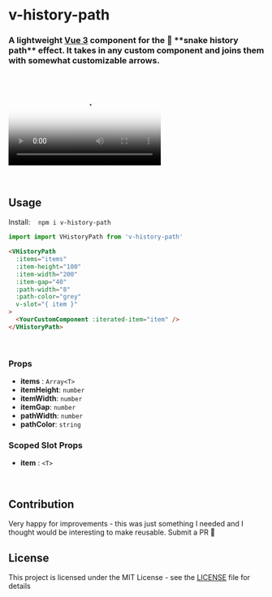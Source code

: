 # v-history-path

<h3>A lightweight <a href="http://vuejs.org">Vue 3</a> component for the 🐍 **snake history path** effect. It takes in any custom component and joins them with somewhat customizable arrows.</h3>

&nbsp;

<video controls  src="https://github.com/xon52/v-history-path/blob/main/demo/readme/v-history-path%20demo.mp4"  poster="./demo/readme/v-history-path.png" title="v-history-path Video"></video>

&nbsp;

## Usage
Install: &nbsp;&nbsp; `npm i v-history-path`

```js
import import VHistoryPath from 'v-history-path'
```

```html
<VHistoryPath
  :items="items"
  :item-height="100"
  :item-width="200"
  :item-gap="40"
  :path-width="8"
  :path-color="grey"
  v-slot="{ item }"
>
  <YourCustomComponent :iterated-item="item" />
</VHistoryPath>
```

&nbsp;

### Props
- **items** : `Array<T>`
- **itemHeight**: `number`
- **itemWidth**: `number`
- **itemGap**: `number`
- **pathWidth**: `number`
- **pathColor**: `string`

### Scoped Slot Props
- **item** : `<T>`

&nbsp;

## Contribution

Very happy for improvements - this was just something I needed and I thought would be interesting to make reusable. Submit a PR 🚀

## License

This project is licensed under the MIT License - see the [LICENSE](LICENSE) file for details

